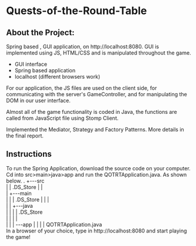 # Quests-of-the-Round-Table
## About the Project:   
Spring based , GUI application, on http://localhost:8080. GUI is implemented using JS, HTML/CSS and is manipulated throughout the game.   
- GUI interface   
- Spring based application  
- localhost (different browsers work)   

For our application, the JS files are used on the client side, for communicating with the server's GameController, and for manipulating the DOM in our user interface.  

Almost all of the game functionality is coded in Java, the functions are called from JavaScript file using Stomp Client.  

Implemented the Mediator, Strategy and Factory Patterns. More details in the final report.  

## Instructions  
To run the Spring Application, download the source code on your computer.  
Cd into src>main>java>app and run the  QOTRTApplication.java. As shown below. 
. 
   +---src  
    |   |   .DS_Store 
    |   |     
    |   +---main  
    |   |   |   .DS_Store 
    |   |   |       
    |   |   +---java  
    |   |   |   |   .DS_Store   
    |   |   |   |         
    |   |   |   \---app 
    |   |   |       |   QOTRTApplication.java   
In a browser of your choice, type in http://localhost:8080 and start playing the game!    


